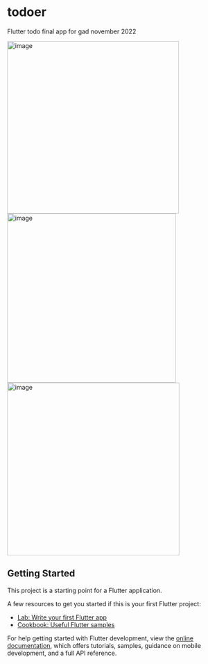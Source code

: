 # todoer

Flutter todo final app for gad november 2022

<img width="396" alt="image" src="https://user-images.githubusercontent.com/59375493/212982741-611cc312-4fe9-4f12-a49c-4b29ef8f7cc9.png">
<img width="389" alt="image" src="https://user-images.githubusercontent.com/59375493/212982870-29644a01-3ca0-4c65-904a-928e2e5f592b.png">
<img width="397" alt="image" src="https://user-images.githubusercontent.com/59375493/212982961-e2be3230-aefc-4ac4-a604-380da74a271a.png">



## Getting Started

This project is a starting point for a Flutter application.

A few resources to get you started if this is your first Flutter project:

- [Lab: Write your first Flutter app](https://docs.flutter.dev/get-started/codelab)
- [Cookbook: Useful Flutter samples](https://docs.flutter.dev/cookbook)

For help getting started with Flutter development, view the
[online documentation](https://docs.flutter.dev/), which offers tutorials,
samples, guidance on mobile development, and a full API reference.
